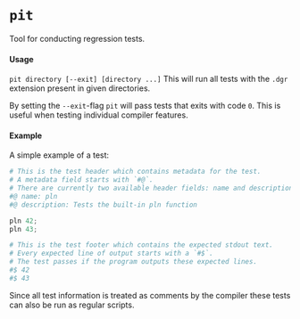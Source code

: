# `pit`
Tool for conducting regression tests.

#### Usage
`pit directory [--exit] [directory ...]`
This will run all tests with the `.dgr` extension present in given directories.

By setting the `--exit`-flag `pit` will pass tests that exits with code `0`. This is useful when testing individual compiler features.
#### Example
A simple example of a test:
```python
# This is the test header which contains metadata for the test.
# A metadata field starts with `#@`.
# There are currently two available header fields: name and description.
#@ name: pln
#@ description: Tests the built-in pln function

pln 42;
pln 43;

# This is the test footer which contains the expected stdout text.
# Every expected line of output starts with a `#$`.
# The test passes if the program outputs these expected lines.
#$ 42
#$ 43
```

Since all test information is treated as comments by the compiler these tests can also be run as regular scripts.
